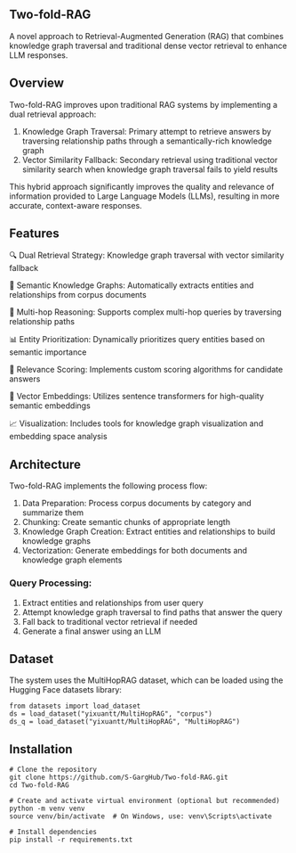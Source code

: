 ## Two-fold-RAG
A novel approach to Retrieval-Augmented Generation (RAG) that combines knowledge graph traversal and traditional dense vector retrieval to enhance LLM responses.

## Overview
Two-fold-RAG improves upon traditional RAG systems by implementing a dual retrieval approach:

1. Knowledge Graph Traversal: Primary attempt to retrieve answers by traversing relationship paths through a semantically-rich knowledge graph
2. Vector Similarity Fallback: Secondary retrieval using traditional vector similarity search when knowledge graph traversal fails to yield results

This hybrid approach significantly improves the quality and relevance of information provided to Large Language Models (LLMs), resulting in more accurate, context-aware responses.

## Features

🔍 Dual Retrieval Strategy: Knowledge graph traversal with vector similarity fallback 

🧠 Semantic Knowledge Graphs: Automatically extracts entities and relationships from corpus documents

🔄 Multi-hop Reasoning: Supports complex multi-hop queries by traversing relationship paths

📊 Entity Prioritization: Dynamically prioritizes query entities based on semantic importance

💯 Relevance Scoring: Implements custom scoring algorithms for candidate answers

🔎 Vector Embeddings: Utilizes sentence transformers for high-quality semantic embeddings

📈 Visualization: Includes tools for knowledge graph visualization and embedding space analysis

## Architecture
Two-fold-RAG implements the following process flow:

1. Data Preparation: Process corpus documents by category and summarize them
2. Chunking: Create semantic chunks of appropriate length
3. Knowledge Graph Creation: Extract entities and relationships to build knowledge graphs
4. Vectorization: Generate embeddings for both documents and knowledge graph elements

### Query Processing:

1. Extract entities and relationships from user query
2. Attempt knowledge graph traversal to find paths that answer the query
3. Fall back to traditional vector retrieval if needed
4. Generate a final answer using an LLM


## Dataset
The system uses the MultiHopRAG dataset, which can be loaded using the Hugging Face datasets library:

```
from datasets import load_dataset
ds = load_dataset("yixuantt/MultiHopRAG", "corpus")
ds_q = load_dataset("yixuantt/MultiHopRAG", "MultiHopRAG")
```

## Installation
```
# Clone the repository
git clone https://github.com/S-GargHub/Two-fold-RAG.git
cd Two-fold-RAG

# Create and activate virtual environment (optional but recommended)
python -m venv venv
source venv/bin/activate  # On Windows, use: venv\Scripts\activate

# Install dependencies
pip install -r requirements.txt
```
